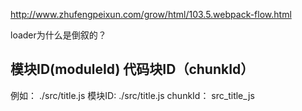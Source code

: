 http://www.zhufengpeixun.com/grow/html/103.5.webpack-flow.html


loader为什么是倒叙的？

## 模块ID(moduleId) 代码块ID（chunkId）
例如： ./src/title.js
模块ID: ./src/title.js
chunkId： src_title_js
